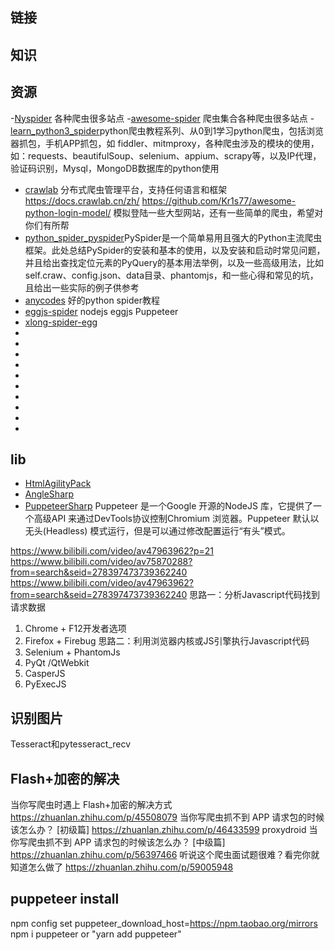 

## 链接

## 知识


## 资源

-[Nyspider](https://github.com/Nyloner/Nyspider) 各种爬虫很多站点
-[awesome-spider](https://github.com/facert/awesome-spider) 爬虫集合各种爬虫很多站点
-[learn_python3_spider](https://github.com/wistbean/learn_python3_spider)python爬虫教程系列、从0到1学习python爬虫，包括浏览器抓包，手机APP抓包，如 fiddler、mitmproxy，各种爬虫涉及的模块的使用，如：requests、beautifulSoup、selenium、appium、scrapy等，以及IP代理，验证码识别，Mysql，MongoDB数据库的python使用
- [crawlab](https://github.com/crawlab-team/crawlab) 分布式爬虫管理平台，支持任何语言和框架  https://docs.crawlab.cn/zh/
https://github.com/Kr1s77/awesome-python-login-model/ 模拟登陆一些大型网站，还有一些简单的爬虫，希望对你们有所帮
- [python_spider_pyspider](https://github.com/crifan/python_spider_pyspider)PySpider是一个简单易用且强大的Python主流爬虫框架。此处总结PySpider的安装和基本的使用，以及安装和启动时常见问题，并且给出查找定位元素的PyQuery的基本用法举例，以及一些高级用法，比如self.craw、config.json、data目录、phantomjs，和一些心得和常见的坑，且给出一些实际的例子供参考
- [anycodes](https://space.bilibili.com/35850273/channel/detail?cid=34163)  好的python spider教程
- [eggjs-spider](https://github.com/cklwblove/eggjs-spider) nodejs  eggjs Puppeteer
- [xlong-spider-egg](https://github.com/xLong1029/xlong-spider-egg)
- []()
- []()
- []()
- []()
- []()
- []()
- []()
- []()
- []()
- []()

## lib
- [HtmlAgilityPack](https://github.com/zzzprojects/html-agility-pack)
- [AngleSharp](https://github.com/AngleSharp/AngleSharp)
- [PuppeteerSharp](https://github.com/hardkoded/puppeteer-sharp) Puppeteer 是一个Google 开源的NodeJS 库，它提供了一个高级API 来通过DevTools协议控制Chromium 浏览器。Puppeteer 默认以无头(Headless) 模式运行，但是可以通过修改配置运行“有头”模式。

https://www.bilibili.com/video/av47963962?p=21
https://www.bilibili.com/video/av75870288?from=search&seid=278397473739362240
https://www.bilibili.com/video/av47963962?from=search&seid=278397473739362240
思路一：分析Javascript代码找到请求数据
1. Chrome + F12开发者选项
2. Firefox + Firebug
思路二：利用浏览器内核或JS引擎执行Javascript代码
1. Selenium + PhantomJs
2. PyQt /QtWebkit
3. CasperJS
4. PyExecJS

## 识别图片
Tesseract和pytesseract_recv


## Flash+加密的解决

当你写爬虫时遇上 Flash+加密的解决方式 https://zhuanlan.zhihu.com/p/45508079
当你写爬虫抓不到 APP 请求包的时候该怎么办？ [初级篇] https://zhuanlan.zhihu.com/p/46433599   proxydroid
当你写爬虫抓不到 APP 请求包的时候该怎么办？ [中级篇] https://zhuanlan.zhihu.com/p/56397466
听说这个爬虫面试题很难？看完你就知道怎么做了 https://zhuanlan.zhihu.com/p/59005948


## puppeteer install
npm config set puppeteer_download_host=https://npm.taobao.org/mirrors
npm i puppeteer    or "yarn add puppeteer"
